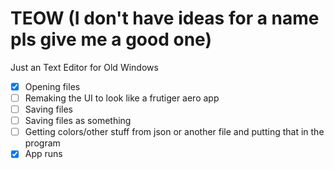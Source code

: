 # TEOW (I don't have ideas for a name pls give me a good one)
Just an Text Editor for Old Windows

- [x] Opening files
- [ ] Remaking the UI to look like a frutiger aero app
- [ ] Saving files
- [ ] Saving files as something
- [ ] Getting colors/other stuff from json or another file and putting that in the program
- [x] App runs
